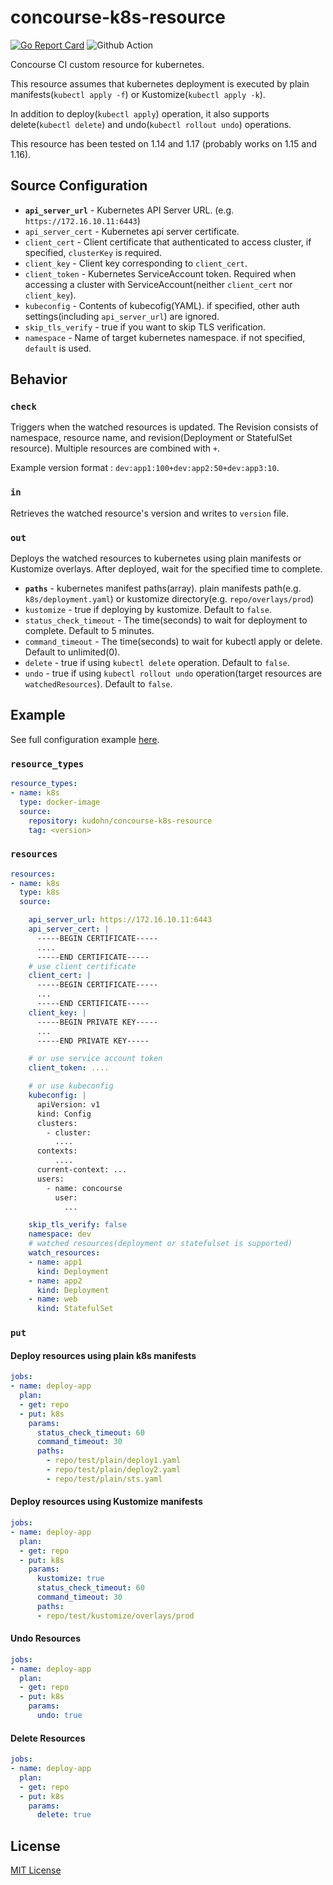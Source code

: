 # concourse-k8s-resource
[![Go Report Card](https://goreportcard.com/badge/github.com/mamezou-tech/concourse-k8s-resource)](https://goreportcard.com/report/github.com/mamezou-tech/concourse-k8s-resource)
![Github Action](https://github.com/kudoh/concourse-k8s-resource/workflows/Go/badge.svg)

Concourse CI custom resource for kubernetes.

This resource assumes that kubernetes deployment is executed by plain manifests(`kubectl apply -f`) or Kustomize(`kubectl apply -k`).

In addition to deploy(`kubectl apply`) operation, it also supports delete(`kubectl delete`) and undo(`kubectl rollout undo`) operations.

This resource has been tested on 1.14 and 1.17 (probably works on 1.15 and 1.16).

## Source Configuration

* **`api_server_url`** - Kubernetes API Server URL. (e.g. `https://172.16.10.11:6443`)
* `api_server_cert` - Kubernetes api server certificate.
* `client_cert` - Client certificate that authenticated to access cluster, if specified, `clusterKey` is required. 
* `client_key` - Client key corresponding to `client_cert`.
* `client_token` - Kubernetes ServiceAccount token. Required when accessing a cluster with ServiceAccount(neither `client_cert` nor `client_key`).
* `kubeconfig` - Contents of kubecofig(YAML). if specified, other auth settings(including `api_server_url`) are ignored.
* `skip_tls_verify` - true if you want to skip TLS verification.
* `namespace` - Name of target kubernetes namespace. if not specified, `default` is used.

## Behavior

### `check`

Triggers when the watched resources is updated.
The Revision consists of namespace, resource name, and revision(Deployment or StatefulSet resource). 
Multiple resources are combined with `+`.

Example version format : `dev:app1:100+dev:app2:50+dev:app3:10`.

### `in`

Retrieves the watched resource's version and writes to `version` file.

### `out`

Deploys the watched resources to kubernetes using plain manifests or Kustomize overlays. After deployed, wait for the specified time to complete.

* **`paths`** - kubernetes manifest paths(array). plain manifests path(e.g. `k8s/deployment.yaml`) or kustomize directory(e.g. `repo/overlays/prod`)
* `kustomize` - true if deploying by kustomize. Default to `false`.
* `status_check_timeout` - The time(seconds) to wait for deployment to complete. Default to 5 minutes.
* `command_timeout` - The time(seconds) to wait for kubectl apply or delete. Default to unlimited(0).
* `delete` - true if using `kubectl delete` operation. Default to `false`.
* `undo` - true if using `kubectl rollout undo` operation(target resources are `watchedResources`). Default to `false`.

## Example

See full configuration example [here](./test/test-pipeline.yaml).

### `resource_types` 

```yaml
resource_types:
- name: k8s
  type: docker-image
  source:
    repository: kudohn/concourse-k8s-resource
    tag: <version>
```

### `resources`

```yaml
resources:
- name: k8s
  type: k8s
  source:

    api_server_url: https://172.16.10.11:6443
    api_server_cert: |
      -----BEGIN CERTIFICATE-----
      ....
      -----END CERTIFICATE-----
    # use client certificate
    client_cert: |
      -----BEGIN CERTIFICATE-----
      ...
      -----END CERTIFICATE-----
    client_key: |
      -----BEGIN PRIVATE KEY-----
      ...
      -----END PRIVATE KEY-----

    # or use service account token
    client_token: ....

    # or use kubeconfig
    kubeconfig: |
      apiVersion: v1
      kind: Config
      clusters:
        - cluster:
          ....
      contexts:
          ....
      current-context: ...
      users:
        - name: concourse
          user:
            ...

    skip_tls_verify: false
    namespace: dev
    # watched resources(deployment or statefulset is supported)
    watch_resources:
    - name: app1
      kind: Deployment
    - name: app2
      kind: Deployment
    - name: web
      kind: StatefulSet
```

### `put`

#### Deploy resources using plain k8s manifests

```yaml
jobs:
- name: deploy-app
  plan:
  - get: repo
  - put: k8s
    params:
      status_check_timeout: 60
      command_timeout: 30
      paths:
        - repo/test/plain/deploy1.yaml
        - repo/test/plain/deploy2.yaml
        - repo/test/plain/sts.yaml
```

#### Deploy resources using Kustomize manifests

```yaml
jobs:
- name: deploy-app
  plan:
  - get: repo
  - put: k8s
    params:
      kustomize: true
      status_check_timeout: 60
      command_timeout: 30
      paths:
      - repo/test/kustomize/overlays/prod
```

#### Undo Resources

```yaml
jobs:
- name: deploy-app
  plan:
  - get: repo
  - put: k8s
    params:
      undo: true
```

#### Delete Resources

```yaml
jobs:
- name: deploy-app
  plan:
  - get: repo
  - put: k8s
    params:
      delete: true
```

## License

[MIT License](./LICENSE)
